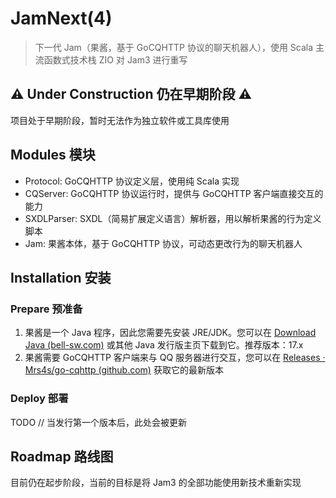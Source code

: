 # JamNext(4)

> 下一代 Jam（果酱，基于 GoCQHTTP 协议的聊天机器人），使用 Scala 主流函数式技术栈 ZIO 对 Jam3 进行重写

## ⚠️ Under Construction 仍在早期阶段 ⚠️

项目处于早期阶段，暂时无法作为独立软件或工具库使用

## Modules 模块

* Protocol: GoCQHTTP 协议定义层，使用纯 Scala 实现
* CQServer: GoCQHTTP 协议运行时，提供与 GoCQHTTP 客户端直接交互的能力
* SXDLParser: SXDL（简易扩展定义语言）解析器，用以解析果酱的行为定义脚本
* Jam: 果酱本体，基于 GoCQHTTP 协议，可动态更改行为的聊天机器人

## Installation 安装

### Prepare 预准备

1. 果酱是一个 Java 程序，因此您需要先安装 JRE/JDK。您可以在 [Download Java (bell-sw.com)](https://bell-sw.com/pages/downloads/) 或其他 Java 发行版主页下载到它。推荐版本：17.x
2. 果酱需要 GoCQHTTP 客户端来与 QQ 服务器进行交互，您可以在 [Releases · Mrs4s/go-cqhttp (github.com)](https://github.com/Mrs4s/go-cqhttp/releases) 获取它的最新版本

### Deploy 部署

TODO // 当发行第一个版本后，此处会被更新

## Roadmap 路线图

目前仍在起步阶段，当前的目标是将 Jam3 的全部功能使用新技术重新实现
